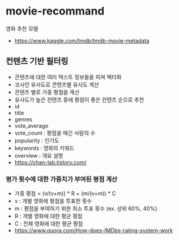 # movie-recommand
영화 추천 모델
* https://www.kaggle.com/tmdb/tmdb-movie-metadata
## 컨텐츠 기반 필터링
* 콘텐츠에 대한 여러 텍스트 정보들을 피쳐 벡터화
* 코사인 유사도로 콘텐츠별 유사도 계산
* 콘텐츠 별로 가중 평점을 계산
* 유사도가 높은 컨텐츠 중에 평점이 좋은 컨텐츠 순으로 추천
* id
* title
* genres
* vote_average
* vote_count : 평점을 매긴 사람의 수
* popularity : 인기도
* keywords : 영화의 키워드
* overview : 개요 설명
* https://chan-lab.tistory.com/
### 평가 횟수에 대한 가중치가 부여된 평점 계산
* 가중 평점 = (v/(v+m)) * R + (m/(v+m)) * C
* v : 개별 영화에 평점을 투표한 횟수
* m : 평점을 부여하기 위한 최소 투표 횟수 (ex. 상위 60%, 40%)
* R : 개별 영화에 대한 평균 평점
* C : 전체 영화에 대한 평균 평점
* https://www.quora.com/How-does-IMDbs-rating-system-work
